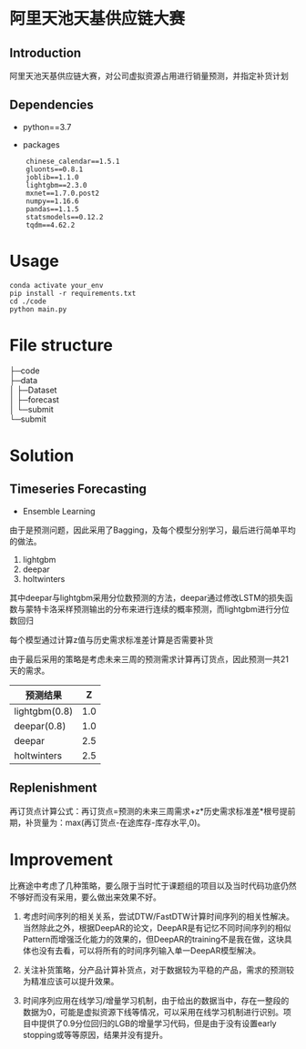 # 阿里天池天基供应链大赛

## Introduction
阿里天池天基供应链大赛，对公司虚拟资源占用进行销量预测，并指定补货计划

## Dependencies

- python==3.7

- packages

```
    chinese_calendar==1.5.1
    gluonts==0.8.1
    joblib==1.1.0
    lightgbm==2.3.0
    mxnet==1.7.0.post2
    numpy==1.16.6
    pandas==1.1.5
    statsmodels==0.12.2
    tqdm==4.62.2
```

# Usage


```
conda activate your_env
pip install -r requirements.txt
cd ./code
python main.py
```

# File structure

├─code                   
├─data                    
│  ├─Dataset                 
│  ├─forecast                 
│  └─submit                
└─submit                            

# Solution

## Timeseries Forecasting

- Ensemble Learning

由于是预测问题，因此采用了Bagging，及每个模型分别学习，最后进行简单平均的做法。

1. lightgbm
2. deepar
3. holtwinters

其中deepar与lightgbm采用分位数预测的方法，deepar通过修改LSTM的损失函数与蒙特卡洛采样预测输出的分布来进行连续的概率预测，而lightgbm进行分位数回归

每个模型通过计算z值与历史需求标准差计算是否需要补货

由于最后采用的策略是考虑未来三周的预测需求计算再订货点，因此预测一共21天的需求。

| 预测结果           | Z  |
| ------------------ | ---- |
| lightgbm(0.8) | 1.0  |
| deepar(0.8)   | 1.0  |
| deepar             | 2.5  |
| holtwinters        | 2.5  |


## Replenishment

再订货点计算公式：再订货点=预测的未来三周需求+z\*历史需求标准差\*根号提前期，补货量为：max(再订货点-在途库存-库存水平,0)。

# Improvement

比赛途中考虑了几种策略，要么限于当时忙于课题组的项目以及当时代码功底仍然不够好而没有采用，要么做出来效果不好。

1. 考虑时间序列的相关关系，尝试DTW/FastDTW计算时间序列的相关性解决。当然除此之外，根据DeepAR的论文，DeepAR是有记忆不同时间序列的相似Pattern而增强泛化能力的效果的，但DeepAR的training不是我在做，这块具体也没有去看，可以将所有的时间序列输入单一DeepAR模型解决。

2. 关注补货策略，分产品计算补货点，对于数据较为平稳的产品，需求的预测较为精准应该可以提升效果。

3. 时间序列应用在线学习/增量学习机制，由于给出的数据当中，存在一整段的数据为0，可能是虚拟资源下线等情况，可以采用在线学习机制进行识别。项目中提供了0.9分位回归的LGB的增量学习代码，但是由于没有设置early stopping或等等原因，结果并没有提升。





